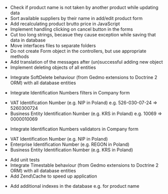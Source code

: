 - Check if product name is not taken by another product while updating data
- Sort available suppliers by their name in add/edit product form
- Add recalculating product brutto price in JavaScript
- Implement handling clicking on cancel button in the forms
- Cut too long strings, becasue they cause exception while saving that data in database
- Move interfaces files to separate folders
- Do not create Form object in the controllers, but use appropriate methods
- Add translation of the messages after (un)successful adding new object
- Implement deleting objects of all entities
 + Integrate SoftDelete behaviour (from Gedmo extensions to Doctrine 2 ORM) with all database entities
- Integrate Identification Numbers filters in Company form
 + VAT Identification Number (e.g. NIP in Poland)
   e.g. 526-030-07-24 => 5260300724
 + Business Entity Identification Number (e.g. KRS in Poland)
   e.g. 10069 => 0000010069
- Integrate Identification Numbers validators in Company form
 + VAT Identification Number (e.g. NIP in Poland)
 + Enterprise Identification Number (e.g. REGON in Poland)
 + Business Entity Identification Number (e.g. KRS in Poland)
- Add unit tests
- Integrate Timestable behaviour (from Gedmo extensions to Doctrine 2 ORM) with all database entities
- Add Zend\Cache to speed up application
+ Add additional indexes in the database e.g. for product name
